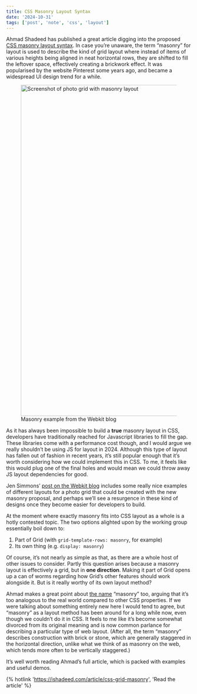 ```yaml
---
title: CSS Masonry Layout Syntax
date: '2024-10-31'
tags: ['post', 'note', 'css', 'layout']
---
```


Ahmad Shadeed has published a great article digging into the proposed [CSS masonry layout syntax](https://ishadeed.com/article/css-grid-masonry/). In case you’re unaware, the term “masonry” for layout is used to describe the kind of grid layout where instead of items of various heights being aligned in neat horizontal rows, they are shifted to fill the leftover space, effectively creating a brickwork effect. It was popularised by the website Pinterest some years ago, and became a widespread UI design trend for a while.

<figure>
  <img src="/masonry-syntax_1400.webp" alt="Screenshot of photo grid with masonry layout" width="1600" height="900" srcset="/masonry-syntax_1400.webp 1400w, /masonry-syntax_900.webp 900w" sizes="(min-width: 1086px) 75vw, (min-width: 1264px) 930px, 90vw">
  <figcaption>Masonry example from the Webkit blog</figcaption>
</figure>

As it has always been impossible to build a **true** masonry layout in CSS, developers have traditionally reached for Javascript libraries to fill the gap. These libraries come with a performance cost though, and I would argue we really shouldn’t be using JS for layout in 2024. Although this type of layout has fallen out of fashion in recent years, it’s still popular enough that it’s worth considering how we could implement this in CSS. To me, it feels like this would plug one of the final holes and would mean we could throw away JS layout dependencies for good.

Jen Simmons’ [post on the Webkit blog](https://webkit.org/blog/15269/help-us-invent-masonry-layouts-for-css-grid-level-3) includes some really nice examples of different layouts for a photo grid that could be created with the new masonry proposal, and perhaps we’ll see a resurgence in these kind of designs once they become easier for developers to build.

At the moment where exactly masonry fits into CSS layout as a whole is a hotly contested topic. The two options alighted upon by the working group essentially boil down to:

1. Part of Grid (with `grid-template-rows: masonry`, for example)
2. Its own thing (e.g. `display: masonry`)

Of course, it’s not nearly as simple as that, as there are a whole host of other issues to consider. Partly this question arises because a masonry layout is effectively a grid, but in **one direction**. Making it part of Grid opens up a can of worms regarding how Grid’s other features should work alongside it. But is it really worthy of its own layout method?

Ahmad makes a great point about [the name](https://ishadeed.com/article/css-grid-masonry/#the-name) “masonry” too, arguing that it’s too analogous to the real world compared to other CSS properties. If we were talking about something entirely new here I would tend to agree, but “masonry” as a layout method has been around for a long while now, even though we couldn’t do it in CSS. It feels to me like it’s become somewhat divorced from its original meaning and is now common parlance for describing a particular type of web layout. (After all, the term “masonry” describes construction with brick or stone, which are generally staggered in the horizontal direction, unlike what we think of as masonry on the web, which tends more often to be vertically staggered.)

It’s well worth reading Ahmad’s full article, which is packed with examples and useful demos.

{% hotlink 'https://ishadeed.com/article/css-grid-masonry', 'Read the article' %}
